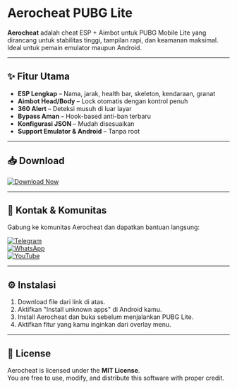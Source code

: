 # Aerocheat PUBG Lite

**Aerocheat** adalah cheat ESP + Aimbot untuk PUBG Mobile Lite yang dirancang untuk stabilitas tinggi, tampilan rapi, dan keamanan maksimal. Ideal untuk pemain emulator maupun Android.

---

## ✨ Fitur Utama

- **ESP Lengkap** – Nama, jarak, health bar, skeleton, kendaraan, granat
- **Aimbot Head/Body** – Lock otomatis dengan kontrol penuh
- **360 Alert** – Deteksi musuh di luar layar
- **Bypass Aman** – Hook-based anti-ban terbaru
- **Konfigurasi JSON** – Mudah disesuaikan
- **Support Emulator & Android** – Tanpa root

---

## 📥 Download

[![Download Now](https://img.shields.io/badge/Download-Aerocheat-blue?style=for-the-badge&logo=google-drive)](https://your-download-link.com/aerocheat.apk)

---

## 📱 Kontak & Komunitas

Gabung ke komunitas Aerocheat dan dapatkan bantuan langsung:

[![Telegram](https://img.shields.io/badge/Telegram-Join%20Group-2CA5E0?style=for-the-badge&logo=telegram)](https://t.me/aerocheat)  
[![WhatsApp](https://img.shields.io/badge/WhatsApp-Chat%20Support-25D366?style=for-the-badge&logo=whatsapp)](https://wa.me/628xxxxxxxxxx)  
[![YouTube](https://img.shields.io/badge/YouTube-Tutorials-FF0000?style=for-the-badge&logo=youtube)](https://youtube.com/@aerocheat)

---

## ⚙️ Instalasi

1. Download file dari link di atas.
2. Aktifkan "Install unknown apps" di Android kamu.
3. Install Aerocheat dan buka sebelum menjalankan PUBG Lite.
4. Aktifkan fitur yang kamu inginkan dari overlay menu.

---

## 📝 License

Aerocheat is licensed under the **MIT License**.  
You are free to use, modify, and distribute this software with proper credit.
